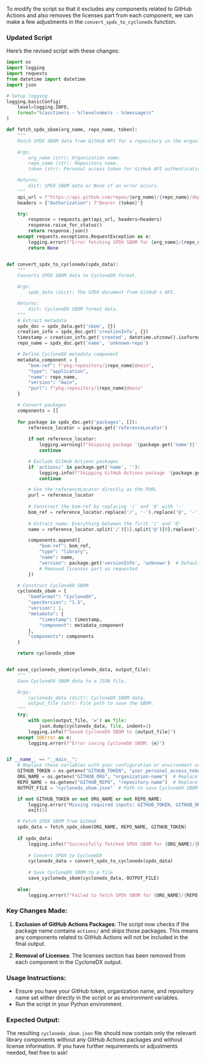 To modify the script so that it excludes any components related to GitHub Actions and also removes the licenses part from each component, we can make a few adjustments in the `convert_spdx_to_cyclonedx` function. 

### Updated Script

Here’s the revised script with these changes:

```python
import os
import logging
import requests
from datetime import datetime
import json

# Setup logging
logging.basicConfig(
    level=logging.INFO,
    format="%(asctime)s - %(levelname)s - %(message)s"
)

def fetch_spdx_sbom(org_name, repo_name, token):
    """
    Fetch SPDX SBOM data from GitHub API for a repository in the organization.

    Args:
        org_name (str): Organization name.
        repo_name (str): Repository name.
        token (str): Personal access token for GitHub API authentication.

    Returns:
        dict: SPDX SBOM data or None if an error occurs.
    """
    api_url = f"https://api.github.com/repos/{org_name}/{repo_name}/dependency-graph/sbom"
    headers = {"Authorization": f"Bearer {token}"}

    try:
        response = requests.get(api_url, headers=headers)
        response.raise_for_status()
        return response.json()
    except requests.exceptions.RequestException as e:
        logging.error(f"Error fetching SPDX SBOM for {org_name}/{repo_name}: {e}")
        return None


def convert_spdx_to_cyclonedx(spdx_data):
    """
    Converts SPDX SBOM data to CycloneDX format.

    Args:
        spdx_data (dict): The SPDX document from GitHub's API.

    Returns:
        dict: CycloneDX SBOM format data.
    """
    # Extract metadata
    spdx_doc = spdx_data.get('sbom', {})
    creation_info = spdx_doc.get('creationInfo', {})
    timestamp = creation_info.get('created', datetime.utcnow().isoformat())
    repo_name = spdx_doc.get('name', 'unknown-repo')

    # Define CycloneDX metadata component
    metadata_component = {
        "bom-ref": f"pkg:repository/{repo_name}@main",
        "type": "application",
        "name": repo_name,
        "version": "main",
        "purl": f"pkg:repository/{repo_name}@main"
    }

    # Convert packages
    components = []
    
    for package in spdx_doc.get('packages', []):
        reference_locator = package.get('referenceLocator')
        
        if not reference_locator:
            logging.warning(f"Skipping package '{package.get('name')}' without a referenceLocator.")
            continue

        # Exclude GitHub Actions packages
        if 'actions/' in package.get('name', ''):
            logging.info(f"Skipping GitHub Actions package '{package.get('name')}'.")
            continue

        # Use the referenceLocator directly as the PURL
        purl = reference_locator
        
        # Construct the bom-ref by replacing '/' and '@' with '-'
        bom_ref = reference_locator.replace('/', '-').replace('@', '-')
        
        # Extract name: Everything between the first '/' and '@'
        name = reference_locator.split('/')[1].split('@')[0].replace('/', ':')

        components.append({
            "bom-ref": bom_ref,
            "type": "library",
            "name": name,
            "version": package.get('versionInfo', 'unknown')  # Default to 'unknown' if no version info is available
            # Removed licenses part as requested
        })

    # Construct CycloneDX SBOM
    cyclonedx_sbom = {
        "bomFormat": "CycloneDX",
        "specVersion": "1.5",
        "version": 1,
        "metadata": {
            "timestamp": timestamp,
            "component": metadata_component
        },
        "components": components
    }

    return cyclonedx_sbom


def save_cyclonedx_sbom(cyclonedx_data, output_file):
    """
    Save CycloneDX SBOM data to a JSON file.

    Args:
        cyclonedx_data (dict): CycloneDX SBOM data.
        output_file (str): File path to save the SBOM.
    """
    try:
        with open(output_file, 'w') as file:
            json.dump(cyclonedx_data, file, indent=2)
        logging.info(f"Saved CycloneDX SBOM to {output_file}")
    except IOError as e:
        logging.error(f"Error saving CycloneDX SBOM: {e}")


if __name__ == "__main__":
    # Replace these variables with your configuration or environment variables
    GITHUB_TOKEN = os.getenv("GITHUB_TOKEN", "your_personal_access_token")  # Add GitHub token here or set as env variable
    ORG_NAME = os.getenv("GITHUB_ORG", "organization-name")  # Replace with the org name
    REPO_NAME = os.getenv("GITHUB_REPO", "repository-name")  # Replace with repo name within org
    OUTPUT_FILE = "cyclonedx_sbom.json"  # Path to save CycloneDX SBOM

    if not GITHUB_TOKEN or not ORG_NAME or not REPO_NAME:
        logging.error("Missing required inputs: GITHUB_TOKEN, GITHUB_ORG, or GITHUB_REPO.")
        exit(1)

    # Fetch SPDX SBOM from GitHub
    spdx_data = fetch_spdx_sbom(ORG_NAME, REPO_NAME, GITHUB_TOKEN)
    
    if spdx_data:
        logging.info(f"Successfully fetched SPDX SBOM for {ORG_NAME}/{REPO_NAME}.")
        
        # Convert SPDX to CycloneDX
        cyclonedx_data = convert_spdx_to_cyclonedx(spdx_data)
        
        # Save CycloneDX SBOM to a file
        save_cyclonedx_sbom(cyclonedx_data, OUTPUT_FILE)
        
    else:
        logging.error(f"Failed to fetch SPDX SBOM for {ORG_NAME}/{REPO_NAME}.")
```

### Key Changes Made:

1. **Exclusion of GitHub Actions Packages**: The script now checks if the package name contains `actions/` and skips those packages. This means any components related to GitHub Actions will not be included in the final output.

2. **Removal of Licenses**: The licenses section has been removed from each component in the CycloneDX output.

### Usage Instructions:

- Ensure you have your GitHub token, organization name, and repository name set either directly in the script or as environment variables.
- Run the script in your Python environment.

### Expected Output:

The resulting `cyclonedx_sbom.json` file should now contain only the relevant library components without any GitHub Actions packages and without license information. If you have further requirements or adjustments needed, feel free to ask!
